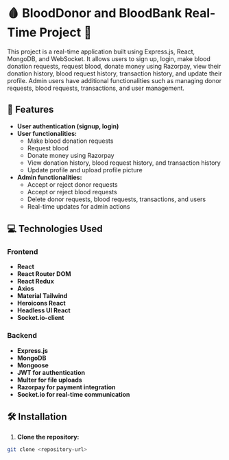 # 🩸 BloodDonor and BloodBank Real-Time Project 🏥

This project is a real-time application built using Express.js, React, MongoDB, and WebSocket. It allows users to sign up, login, make blood donation requests, request blood, donate money using Razorpay, view their donation history, blood request history, transaction history, and update their profile. Admin users have additional functionalities such as managing donor requests, blood requests, transactions, and user management.

## 🌟 Features

- **User authentication (signup, login)**
- **User functionalities:**
  - Make blood donation requests
  - Request blood
  - Donate money using Razorpay
  - View donation history, blood request history, and transaction history
  - Update profile and upload profile picture
- **Admin functionalities:**
  - Accept or reject donor requests
  - Accept or reject blood requests
  - Delete donor requests, blood requests, transactions, and users
  - Real-time updates for admin actions

## 💻 Technologies Used

### Frontend

- **React**
- **React Router DOM**
- **React Redux**
- **Axios**
- **Material Tailwind**
- **Heroicons React**
- **Headless UI React**
- **Socket.io-client**

### Backend

- **Express.js**
- **MongoDB**
- **Mongoose**
- **JWT for authentication**
- **Multer for file uploads**
- **Razorpay for payment integration**
- **Socket.io for real-time communication**

## 🛠️ Installation

1. **Clone the repository:**

```bash
git clone <repository-url>
